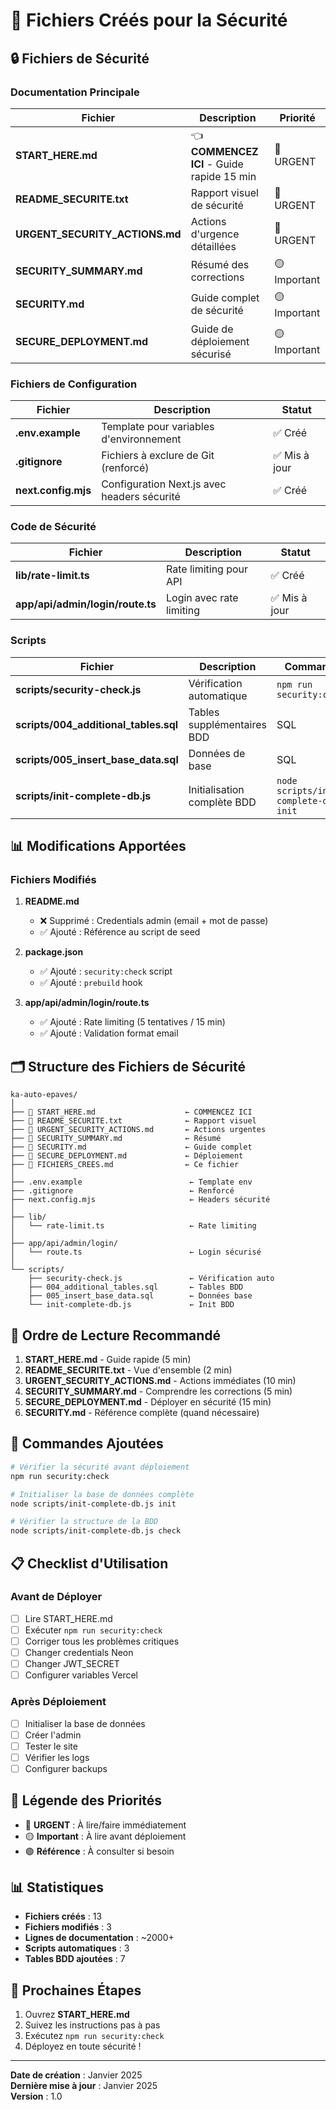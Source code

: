 # 📁 Fichiers Créés pour la Sécurité

## 🔒 Fichiers de Sécurité

### Documentation Principale

| Fichier | Description | Priorité |
|---------|-------------|----------|
| **START_HERE.md** | 👈 **COMMENCEZ ICI** - Guide rapide 15 min | 🔴 URGENT |
| **README_SECURITE.txt** | Rapport visuel de sécurité | 🔴 URGENT |
| **URGENT_SECURITY_ACTIONS.md** | Actions d'urgence détaillées | 🔴 URGENT |
| **SECURITY_SUMMARY.md** | Résumé des corrections | 🟡 Important |
| **SECURITY.md** | Guide complet de sécurité | 🟡 Important |
| **SECURE_DEPLOYMENT.md** | Guide de déploiement sécurisé | 🟡 Important |

### Fichiers de Configuration

| Fichier | Description | Statut |
|---------|-------------|--------|
| **.env.example** | Template pour variables d'environnement | ✅ Créé |
| **.gitignore** | Fichiers à exclure de Git (renforcé) | ✅ Mis à jour |
| **next.config.mjs** | Configuration Next.js avec headers sécurité | ✅ Créé |

### Code de Sécurité

| Fichier | Description | Statut |
|---------|-------------|--------|
| **lib/rate-limit.ts** | Rate limiting pour API | ✅ Créé |
| **app/api/admin/login/route.ts** | Login avec rate limiting | ✅ Mis à jour |

### Scripts

| Fichier | Description | Commande |
|---------|-------------|----------|
| **scripts/security-check.js** | Vérification automatique | `npm run security:check` |
| **scripts/004_additional_tables.sql** | Tables supplémentaires BDD | SQL |
| **scripts/005_insert_base_data.sql** | Données de base | SQL |
| **scripts/init-complete-db.js** | Initialisation complète BDD | `node scripts/init-complete-db.js init` |

## 📊 Modifications Apportées

### Fichiers Modifiés

1. **README.md**
   - ❌ Supprimé : Credentials admin (email + mot de passe)
   - ✅ Ajouté : Référence au script de seed

2. **package.json**
   - ✅ Ajouté : `security:check` script
   - ✅ Ajouté : `prebuild` hook

3. **app/api/admin/login/route.ts**
   - ✅ Ajouté : Rate limiting (5 tentatives / 15 min)
   - ✅ Ajouté : Validation format email

## 🗂️ Structure des Fichiers de Sécurité

```
ka-auto-epaves/
│
├── 📄 START_HERE.md                    ← COMMENCEZ ICI
├── 📄 README_SECURITE.txt              ← Rapport visuel
├── 📄 URGENT_SECURITY_ACTIONS.md       ← Actions urgentes
├── 📄 SECURITY_SUMMARY.md              ← Résumé
├── 📄 SECURITY.md                      ← Guide complet
├── 📄 SECURE_DEPLOYMENT.md             ← Déploiement
├── 📄 FICHIERS_CREES.md                ← Ce fichier
│
├── .env.example                        ← Template env
├── .gitignore                          ← Renforcé
├── next.config.mjs                     ← Headers sécurité
│
├── lib/
│   └── rate-limit.ts                   ← Rate limiting
│
├── app/api/admin/login/
│   └── route.ts                        ← Login sécurisé
│
└── scripts/
    ├── security-check.js               ← Vérification auto
    ├── 004_additional_tables.sql       ← Tables BDD
    ├── 005_insert_base_data.sql        ← Données base
    └── init-complete-db.js             ← Init BDD
```

## 🎯 Ordre de Lecture Recommandé

1. **START_HERE.md** - Guide rapide (5 min)
2. **README_SECURITE.txt** - Vue d'ensemble (2 min)
3. **URGENT_SECURITY_ACTIONS.md** - Actions immédiates (10 min)
4. **SECURITY_SUMMARY.md** - Comprendre les corrections (5 min)
5. **SECURE_DEPLOYMENT.md** - Déployer en sécurité (15 min)
6. **SECURITY.md** - Référence complète (quand nécessaire)

## 🔧 Commandes Ajoutées

```bash
# Vérifier la sécurité avant déploiement
npm run security:check

# Initialiser la base de données complète
node scripts/init-complete-db.js init

# Vérifier la structure de la BDD
node scripts/init-complete-db.js check
```

## 📋 Checklist d'Utilisation

### Avant de Déployer

- [ ] Lire START_HERE.md
- [ ] Exécuter `npm run security:check`
- [ ] Corriger tous les problèmes critiques
- [ ] Changer credentials Neon
- [ ] Changer JWT_SECRET
- [ ] Configurer variables Vercel

### Après Déploiement

- [ ] Initialiser la base de données
- [ ] Créer l'admin
- [ ] Tester le site
- [ ] Vérifier les logs
- [ ] Configurer backups

## 🎨 Légende des Priorités

- 🔴 **URGENT** : À lire/faire immédiatement
- 🟡 **Important** : À lire avant déploiement
- 🟢 **Référence** : À consulter si besoin

## 📊 Statistiques

- **Fichiers créés** : 13
- **Fichiers modifiés** : 3
- **Lignes de documentation** : ~2000+
- **Scripts automatiques** : 3
- **Tables BDD ajoutées** : 7

## 🚀 Prochaines Étapes

1. Ouvrez **START_HERE.md**
2. Suivez les instructions pas à pas
3. Exécutez `npm run security:check`
4. Déployez en toute sécurité !

---

**Date de création** : Janvier 2025  
**Dernière mise à jour** : Janvier 2025  
**Version** : 1.0
